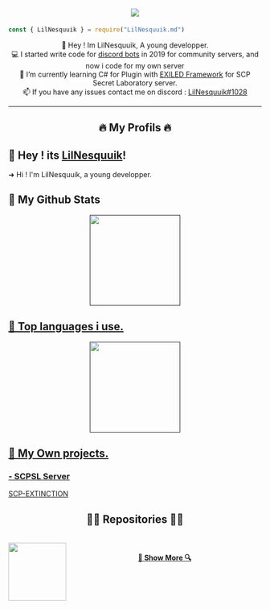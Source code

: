 <h1 align="center">
  <a href="https://git.io/typing-svg">
    <img src="https://readme-typing-svg.herokuapp.com/?lines=Hey+!;I'm+LilNesquuik...;A+Young+Developper+!&center=true&size=30&color=#F8F8FF">
  </a>
</h1>

```js
const { LilNesquuik } = require("LilNesquuik.md")
```

<p align="center">
  💬 Hey ! Im LilNesquuik, A young developper.
  <br>
  💻 I started write code for <a href="https://discordjs.guide/">discord bots</a> in 2019 for community servers, and now i code for my own server
  <br>
  📑 I’m currently learning C# for Plugin with <a href="https://exiled-team.github.io/Web/">EXILED Framework</a> for SCP Secret Laboratory server.
  <br>
  📫 If you have any issues contact me on discord : <a href="https://discord.com/users/542790005219655687/">LilNesquuik#1028</a>
</p>

<hr>
<h2 align="center">🔥 My Profils 🔥</h2>



## 🍪 Hey ! its <a href="https://github.com/LilNesquuik" target="_blank">LilNesquuik</a>!
➜ Hi ! I'm LilNesquuik, a young developper.

## 🐒 My Github Stats

<div align="center">
  <a href="">
  <img height="180em" src="https://github-readme-stats.vercel.app/api?username=LilNesquuik&show_icons=true&theme=dark"/>
</div>

## 👻 Top languages i use.

<div align="center">
  <a href="">
  <img height="180em" src="https://github-readme-stats.vercel.app/api/top-langs/?username=LilNesquuik&langs_count=10&show_icons=true&theme=dark"/>
</div>

## 🥳 My Own projects.
  
### - SCPSL Server 
<a href="https://discord.gg/jau9CHRxs2" target="_blank">SCP-EXTINCTION</a>

<h2 align="center">👨‍💻 Repositories 👨‍💻</h2>
<br>
<div width="100%" align="center">
  <a align="left" href="https://github.com/LilNesquuik/LilNesquuik" title="Config"><img align="left" height="115" src="https://github-readme-stats.vercel.app/api/pin/?username=LilNesquuik&repo=LilNesquuik&theme=react&border_color=F8F8FF&border_radius=10"></a>
</div>
<h4 align="center">
  <a href="https://github.com/LilNesquuik?tab=repositories" title="Show Repositories">🔎 Show More 🔍</a>
</h4>
  
 
